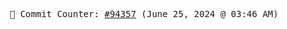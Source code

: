 <p align="center">
    <samp>
        📮 Commit Counter: <a href="https://github.com/Javascript-void0/Javascript-void0/commits/main">#94357</a> (June 25, 2024 @ 03:46 AM)
    </samp>
</p>